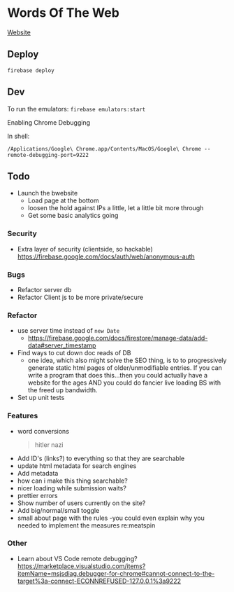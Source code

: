 # Words Of The Web

[Website](https://wordsoftheweb.web.app)

## Deploy

`firebase deploy`

## Dev

To run the emulators: `firebase emulators:start`

Enabling Chrome Debugging

In shell:

```
/Applications/Google\ Chrome.app/Contents/MacOS/Google\ Chrome --remote-debugging-port=9222
```

## Todo
- Launch the bwebsite
    - Load page at the bottom
    - loosen the hold against IPs a little, let a little bit more through
    - Get some basic analytics going

### Security
- Extra layer of security (clientside, so hackable) 
        https://firebase.google.com/docs/auth/web/anonymous-auth

### Bugs
- Refactor server db
- Refactor Client js to be more private/secure

### Refactor
- use server time instead of `new Date`
    - https://firebase.google.com/docs/firestore/manage-data/add-data#server_timestamp
- Find ways to cut down doc reads of DB
    - one idea, which also might solve the SEO thing, is to to progressively generate static html pages of older/unmodifiable entries. If you can write a program that does this...then you could actually have a website for the ages AND you could do fancier live loading BS with the freed up bandwidth.
- Set up unit tests

### Features
- word conversions
    > hitler
    > nazi
- Add ID's (links?) to everything so that they are searchable
- update html metadata for search engines
- Add metadata
- how can i make this thing searchable?
- nicer loading while submission waits?
- prettier errors
- Show number of users currently on the site?
- Add big/normal/small toggle
- small about page with the rules
    -you could even explain why you needed to implement the measures re:meatspin

### Other
- Learn about VS Code remote debugging? 
https://marketplace.visualstudio.com/items?itemName=msjsdiag.debugger-for-chrome#cannot-connect-to-the-target%3a-connect-ECONNREFUSED-127.0.0.1%3a9222